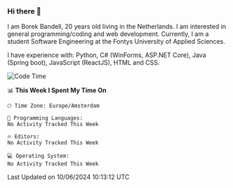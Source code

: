 ### Hi there 👋

I am Borek Bandell, 20 years old living in the Netherlands. I am interested in general programming/coding and web development. Currently, I am a student Software Engineering at the Fontys University of Applied Sciences.

I have experience with: Python, C# (WinForms, ASP.NET Core), Java (Spring boot), JavaScript (ReactJS), HTML and CSS.

<!--START_SECTION:waka-->
![Code Time](http://img.shields.io/badge/Code%20Time-632%20hrs%205%20mins-blue)

📊 **This Week I Spent My Time On** 

```text
🕑︎ Time Zone: Europe/Amsterdam

💬 Programming Languages: 
No Activity Tracked This Week

🔥 Editors: 
No Activity Tracked This Week

💻 Operating System: 
No Activity Tracked This Week
```


 Last Updated on 10/06/2024 10:13:12 UTC
<!--END_SECTION:waka-->

<!--**tcBorek2002/tcBorek2002** is a ✨ _special_ ✨ repository because its `README.md` (this file) appears on your GitHub profile.

Here are some ideas to get you started:

- 🔭 I’m currently working on ...
- 🌱 I’m currently learning ...
- 👯 I’m looking to collaborate on ...
- 🤔 I’m looking for help with ...
- 💬 Ask me about ...
- 📫 How to reach me: ...
- 😄 Pronouns: ...
- ⚡ Fun fact: ...
-->
